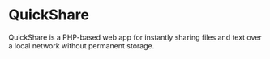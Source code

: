 ﻿# QuickShare
QuickShare is a PHP-based web app for instantly sharing files and text over a local network without permanent storage.
